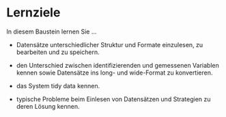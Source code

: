 # Lernziele
In diesem Baustein lernen Sie ...

- Datensätze unterschiedlicher Struktur und Formate einzulesen, zu bearbeiten und zu speichern. 

- den Unterschied zwischen identifizierenden und gemessenen Variablen kennen sowie Datensätze ins long- und wide-Format zu konvertieren.

- das System tidy data kennen.

- typische Probleme beim Einlesen von Datensätzen und Strategien zu deren Lösung kennen.